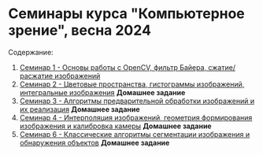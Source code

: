 # Семинары курса "Компьютерное зрение", весна 2024

Содержание:

1. [Семинар 1 - Основы работы с OpenCV, фильтр Байера, сжатие/расжатие изображений](./seminars/seminar_01/Seminar_1.ipynb)
2. [Семинар 2 - Цветовые пространства, гистограммы изображений, интегральные изображения](./seminars/seminar_02/Seminar_2.ipynb) **Домашнее задание**
3. [Семинар 3 - Алгоритмы предварительной обработки изображений и их реализация](./seminars/seminar_03/Seminar_3.ipynb) **Домашнее задание**
4. [Семинар 4 - Интерполяция изображений, геометрия формирования изображения и калибровка камеры](./seminars/seminar_04/Seminar_4.ipynb) **Домашнее задание**
6. [Семинар 6 - Классические алгоритмы сегментации изображения и обнаружения объектов](./seminars/seminar_06/Seminar_6.ipynb) **Домашнее задание**
